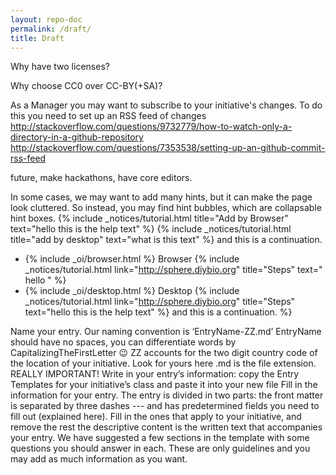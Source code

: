 ```yaml
---
layout: repo-doc
permalink: /draft/
title: Draft
---
```


Why have two licenses?

Why choose CC0 over CC-BY(+SA)?

As a Manager you may want to subscribe to your initiative's changes. To do this you need to set up an RSS feed of changes
http://stackoverflow.com/questions/9732779/how-to-watch-only-a-directory-in-a-github-repository
http://stackoverflow.com/questions/7353538/setting-up-an-github-commit-rss-feed


future, make hackathons, have core editors.

In some cases, we may want to add many hints, but it can make the page look cluttered. So instead, you may find hint bubbles, which are collapsable hint boxes. {% include _notices/tutorial.html title="Add by Browser" text="hello this is the help text" %}
{% include _notices/tutorial.html title="add by desktop" text="what is this text" %} and this is a continuation.


- {% include _oi/browser.html %} Browser {% include _notices/tutorial.html link="http://sphere.diybio.org" title="Steps" text=" hello " %}
- {% include _oi/desktop.html %} Desktop {% include _notices/tutorial.html link="http://sphere.diybio.org" title="Steps" text="hello this is the help text" %} and this is a continuation.
%}



Name your entry. Our naming convention is ‘EntryName-ZZ.md’
EntryName should have no spaces, you can differentiate words by CapitalizingTheFirstLetter :wink:
ZZ accounts for the two digit country code of the location of your initiative. Look for yours here
.md is the file extension. REALLY IMPORTANT!
Write in your entry’s information: copy the Entry Templates for your initiative’s class and paste it into your new file
Fill in the information for your entry. The entry is divided in two parts:
the front matter is separated by three dashes --- and has predetermined fields you need to fill out (explained here). Fill in the ones that apply to your initiative, and remove the rest
the descriptive content is the written text that accompanies your entry. We have suggested a few sections in the template with some questions you should answer in each. These are only guidelines and you may add as much information as you want.
